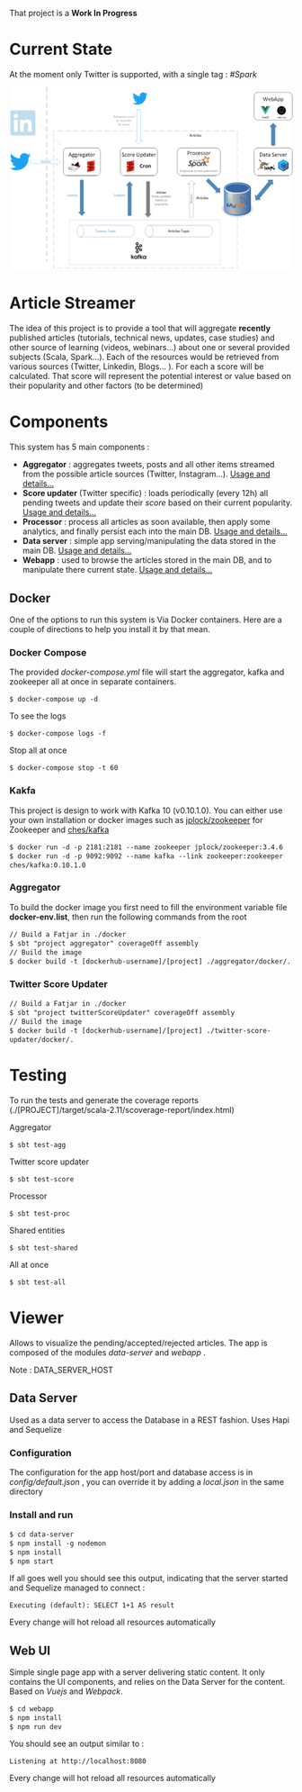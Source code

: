 That project is a **Work In Progress**

# Current State

At the moment only Twitter is supported, with a single tag : *#Spark*

![current architecture](./readme-assets/schema.png)

# Article Streamer

The idea of this project is to provide a tool that will aggregate **recently** published articles (tutorials, technical news, updates, case studies) and other source of learning (videos, webinars...) about one or several provided subjects (Scala, Spark...). 
Each of the resources would be retrieved from various sources (Twitter, Linkedin, Blogs... ). 
For each a score will be calculated. That score will represent the potential interest or value based on their popularity and other factors (to be determined)

# Components

This system has 5 main components :

- **Aggregator** : aggregates tweets, posts and all other items streamed from the possible article sources (Twitter, Instagram...). [Usage and details...](./aggregator/README.md)
- **Score updater** (Twitter specific) : loads periodically (every 12h) all pending tweets and update their *score* based on their current popularity. [Usage and details...](./twitter-score-updater/README.md)   
- **Processor** : process all articles as soon available, then apply some analytics, and finally persist each into the main DB. [Usage and details...](./processor/README.md)   
- **Data server** : simple app serving/manipulating the data stored in the main DB. [Usage and details...](./data-server/README.md)
- **Webapp** : used to browse the articles stored in the main DB, and to manipulate there current state. [Usage and details...](./webapp/README.md)

## Docker

One of the options to run this system is Via Docker containers. Here are a couple of directions to help you install it by that mean.

### Docker Compose

The provided _docker-compose.yml_ file will start the aggregator, kafka and zookeeper all at once in separate containers.
```
$ docker-compose up -d
```
To see the logs
```
$ docker-compose logs -f
```
Stop all at once
```
$ docker-compose stop -t 60
```

### Kakfa

This project is design to work with Kafka 10 (v0.10.1.0). 
You can either use your own installation or docker images such as [jplock/zookeeper](https://hub.docker.com/r/jplock/zookeeper/) 
for Zookeeper and [ches/kafka](https://hub.docker.com/r/ches/kafka/)
```
$ docker run -d -p 2181:2181 --name zookeeper jplock/zookeeper:3.4.6
$ docker run -d -p 9092:9092 --name kafka --link zookeeper:zookeeper ches/kafka:0.10.1.0
```

### Aggregator

To build the docker image you first need to fill the environment variable file **docker-env.list**, 
then run the following commands from the root
```
// Build a Fatjar in ./docker
$ sbt "project aggregator" coverageOff assembly
// Build the image
$ docker build -t [dockerhub-username]/[project] ./aggregator/docker/.
```

### Twitter Score Updater

```
// Build a Fatjar in ./docker
$ sbt "project twitterScoreUpdater" coverageOff assembly
// Build the image
$ docker build -t [dockerhub-username]/[project] ./twitter-score-updater/docker/.
```

# Testing

To run the tests and generate the coverage reports (./[PROJECT]/target/scala-2.11/scoverage-report/index.html)


Aggregator
```
$ sbt test-agg
```

Twitter score updater
```
$ sbt test-score
```

Processor
```
$ sbt test-proc
```

Shared entities
```
$ sbt test-shared
```

All at once
```
$ sbt test-all
```

# Viewer 
 
 Allows to visualize the pending/accepted/rejected articles. The app is composed of the modules _data-server_ and _webapp_ .
 
 Note : DATA_SERVER_HOST
 
## Data Server
 
 Used as a data server to access the Database in a REST fashion. Uses Hapi and Sequelize
 
### Configuration
 The configuration for the app host/port and database access is in _config/default.json_ , you can override it by adding a _local.json_ in the same directory 
 
### Install and run
 ```
 $ cd data-server
 $ npm install -g nodemon
 $ npm install
 $ npm start
 ```
 
 If all goes well you should see this output, indicating that the server started and Sequelize managed to connect :
 ```
 Executing (default): SELECT 1+1 AS result
 ```
 Every change will hot reload all resources automatically
   
## Web UI
 
 Simple single page app with a server delivering static content. 
 It only contains the UI components, and relies on the Data Server for the content. Based on *Vuejs* and *Webpack*.
  
  ```
  $ cd webapp
  $ npm install
  $ npm run dev
  ```
  You should see an output similar to :
  ```
  Listening at http://localhost:8080
  ```
  Every change will hot reload all resources automatically
